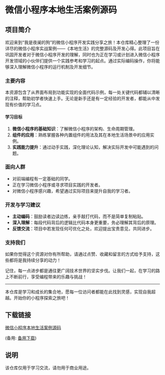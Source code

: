 # 微信小程序本地生活案例源码

## 项目简介
欢迎来到“我是夜阑的狗”的微信小程序开发实践分享之旅！本仓库精心整理了一份详尽的微信小程序实战案例——《本地生活》的完整源码及开发心得。此项目旨在巩固开发者对于微信小程序开发的理解，同时也为正在学习或计划进入微信小程序开发领域的小伙伴们提供一个实践参考和学习的起点。通过实际编码操作，你将能够深入理解微信小程序的运行机制及开发细节。

### 主要内容
本资源包含了从界面布局到功能实现的全面代码示例，每一处关键代码都辅以清晰的注释，帮助初学者快速上手。无论是新手还是有一定经验的开发者，都能从中发现有价值的学习点。

#### 学习目标
1. **微信小程序的基础知识**：了解微信小程序的架构、生命周期管理。
2. **组件的应用**：熟练掌握各种内置组件的用法及其在本地生活场景中的应用实例。
3. **实践能力提升**：通过动手实践，深化理论认知，解决实际开发中可能遇到的问题。

### 面向人群
- 对前端编程有一定基础的同学。
- 正在学习微信小程序或寻求项目实践的开发者。
- 对微信小程序感兴趣，希望通过实际项目来提升自我的学习者。

### 开发与学习建议
- **主动编码**：鼓励读者边读边练，亲手敲打代码，而不是简单复制粘贴。
- **深入理解**：每段代码背后的逻辑比代码本身更重要，务必理解其背后的原理。
- **反馈交流**：项目中若发现任何可优化之处，欢迎提出宝贵意见，共同进步。

### 支持我们
如果你觉得这个资源对你有所帮助，请通过点赞、收藏和留言的方式给予支持，这些都将是我持续分享的动力！

记住，每一点进步都是通往更广阔技术世界的坚实步伐。让我们一起，在学习的路上不断前行，享受编程带来的乐趣与挑战！

---

本仓库是学习和成长的集合地，愿每一位访问者都能在此找到灵感，实现自我超越。开始你的小程序探索之旅吧！

## 下载链接
[微信小程序本地生活案例源码](https://pan.quark.cn/s/2316956830dd) 

(备用: [备用下载](https://pan.baidu.com/s/1GPYFbIfox48YX8rz5EooNQ?pwd=1234))

## 说明

该仓库仅用于学习交流，请勿用于商业用途。
